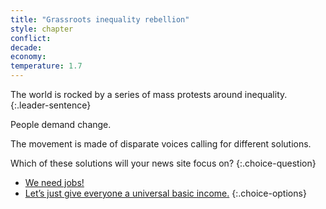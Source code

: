 ```yaml
---
title: "Grassroots inequality rebellion"
style: chapter
conflict: 
decade: 
economy: 
temperature: 1.7
---
```


The world is rocked by a series of mass protests around inequality. 
{:.leader-sentence}

People demand change.

The movement is made of disparate voices calling for different solutions.

Which of these solutions will your news site focus on?
{:.choice-question}

- [We need jobs!](chapter_looser-regulations.html)
- [Let’s just give everyone a universal basic income.](chapter_ubi.html)
{:.choice-options}
